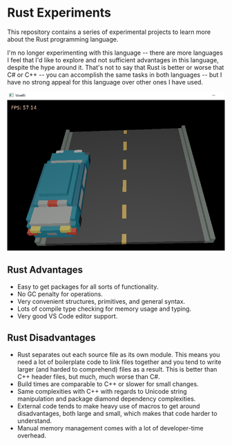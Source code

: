 # Rust Experiments
This repository contains a series of experimental projects to learn more about the Rust programming language.

I'm no longer experimenting with this language -- there are more languages I feel that I'd like to explore and not sufficient advantages in this language, despite the hype around it. That's not to say that Rust is better or worse that C# or C++ -- you can accomplish the same tasks in both languages -- but I have no strong appeal for this language over other ones I have used.

![Voxelli.PNG](./Voxelli.PNG "Rendering in 3D with Rust")


## Rust Advantages
- Easy to get packages for all sorts of functionality.
- No GC penalty for operations.
- Very convenient structures, primitives, and general syntax.
- Lots of compile type checking for memory usage and typing.
- Very good VS Code editor support. 

## Rust Disadvantages
- Rust separates out each source file as its own module. This means you need a lot of boilerplate code to link files together and you tend to write larger (and harded to comprehend) files as a result. This is better than C++ header files, but much, much worse than C#.
- Build times are comparable to C++ or slower for small changes. 
- Same complexities with C++ with regards to Unicode string manipulation and package diamond dependency complexities.
- External code tends to make heavy use of macros to get around disadvantages, both large and small, which makes that code harder to understand.
- Manual memory management comes with a lot of developer-time overhead. 